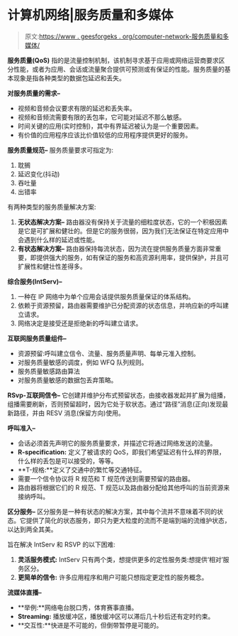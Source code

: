 # 计算机网络|服务质量和多媒体

> 原文:[https://www . geesforgeks . org/computer-network-服务质量和多媒体/](https://www.geeksforgeeks.org/computer-network-quality-of-service-and-multimedia/)

**服务质量(QoS)** 指的是流量控制机制，该机制寻求基于应用或网络运营商要求区分性能，或者为应用、会话或流量聚合提供可预测或有保证的性能。服务质量的基本现象是指各种类型的数据包延迟和丢失。

**对服务质量的需求–**

*   视频和音频会议要求有限的延迟和丢失率。
*   视频和音频流需要有限的丢包率，它可能对延迟不那么敏感。
*   时间关键的应用(实时控制)，其中有界延迟被认为是一个重要因素。
*   有价值的应用程序应该比价值较低的应用程序提供更好的服务。

**服务质量规范–**
服务质量要求可指定为:

1.  耽搁
2.  延迟变化(抖动)
3.  吞吐量
4.  出错率

有两种类型的服务质量解决方案:

1.  **无状态解决方案–**
    路由器没有保持关于流量的细粒度状态，它的一个积极因素是它是可扩展和健壮的。但是它的服务很弱，因为我们无法保证在特定应用中会遇到什么样的延迟或性能。
2.  **有状态解决方案–**
    路由器保持每流状态，因为流在提供服务质量方面非常重要，即提供强大的服务，如有保证的服务和高资源利用率，提供保护，并且可扩展性和健壮性差得多。

**综合服务(IntServ)–**

1.  一种在 IP 网络中为单个应用会话提供服务质量保证的体系结构。
2.  依赖于资源预留，路由器需要维护已分配资源的状态信息，并响应新的呼叫建立请求。
3.  网络决定是接受还是拒绝新的呼叫建立请求。

**互联网服务质量组件–**

*   资源预留:呼叫建立信令、流量、服务质量声明、每单元准入控制。
*   对服务质量敏感的调度，例如 WFQ 队列规则。
*   服务质量敏感路由算法
*   对服务质量敏感的数据包丢弃策略。

**RSvp-互联网信令–**
它创建并维护分布式预留状态，由接收器发起并扩展为组播，组播需要刷新，否则预留超时，因为它处于软状态。通过“路径”消息(正向)发现最新路径，并由 RESV 消息(保留方向)使用。

**呼叫准入–**

*   会话必须首先声明它的服务质量要求，并描述它将通过网络发送的流量。
*   **R-specification:** 定义了被请求的 QoS，即我们希望延迟有什么样的界限，什么样的丢包是可以接受的，等等。
*   **T-规格:**定义了交通中的繁忙等交通特征。
*   需要一个信令协议将 R 规范和 T 规范传送到需要预留的路由器。
*   路由器将根据它们的 R 规范、T 规范以及路由器分配给其他呼叫的当前资源来接纳呼叫。

**区分服务–**
区分服务是一种有状态的解决方案，其中每个流并不意味着不同的状态。它提供了简化的状态服务，即只为更大粒度的流而不是端到端的流维护状态，以达到两全其美。

旨在解决 IntServ 和 RSVP 的以下困难:

1.  **灵活服务模式:**
    IntServ 只有两个类，想提供更多的定性服务类:想提供‘相对’服务区分。
2.  **更简单的信令:**
    许多应用程序和用户可能只想指定更定性的服务概念。

**流媒体直播–**

*   **举例:**网络电台脱口秀，体育赛事直播。
*   **Streaming:** 播放缓冲区，播放缓冲区可以滞后几十秒后还有定时约束。
*   **交互性:**快进是不可能的，但倒带暂停是可能的。
